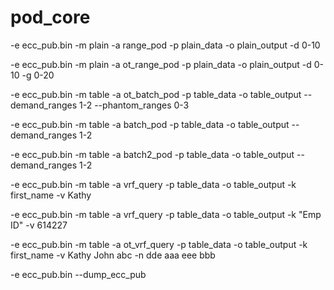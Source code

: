 # pod_core

-e ecc_pub.bin -m plain -a range_pod -p plain_data -o plain_output -d 0-10

-e ecc_pub.bin -m plain -a ot_range_pod -p plain_data -o plain_output -d 0-10 -g 0-20

-e ecc_pub.bin -m table -a ot_batch_pod -p table_data -o table_output --demand_ranges 1-2 --phantom_ranges 0-3

-e ecc_pub.bin -m table -a batch_pod -p table_data -o table_output --demand_ranges 1-2

-e ecc_pub.bin -m table -a batch2_pod -p table_data -o table_output --demand_ranges 1-2

-e ecc_pub.bin -m table -a vrf_query -p table_data -o table_output -k first_name -v Kathy

-e ecc_pub.bin -m table -a vrf_query -p table_data -o table_output -k "Emp ID" -v 614227

-e ecc_pub.bin -m table -a ot_vrf_query -p table_data -o table_output -k first_name -v Kathy John abc -n dde aaa eee bbb

-e ecc_pub.bin --dump_ecc_pub